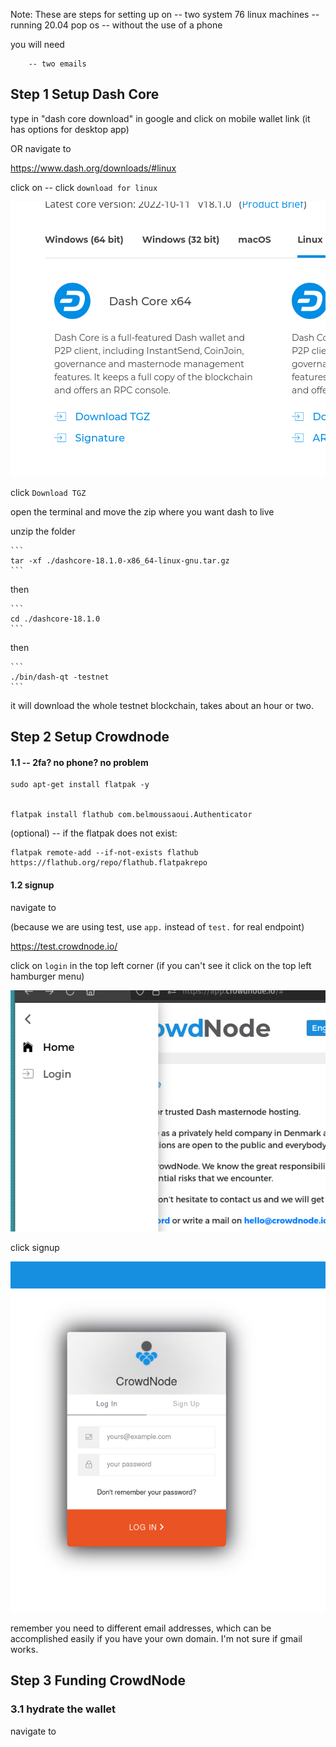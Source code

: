 Note: These are steps for setting up on
		-- two system 76 linux machines
		-- running 20.04 pop os 
		-- without the use of a phone

you will need

		-- two emails

## Step 1 Setup Dash Core 


type in "dash core download" in google 
	and click on mobile wallet link (it has options for 
	desktop app)

OR navigate to 

https://www.dash.org/downloads/#linux


click on
-- click `download for linux`


![Download TGZ pic](./assets/001_001_dash_core_download.png)

click `Download TGZ`

open the terminal and move the zip where you want dash to live

unzip the folder

	```	
	tar -xf ./dashcore-18.1.0-x86_64-linux-gnu.tar.gz
	```

then

	```
	cd ./dashcore-18.1.0
	```
then 

	```
	./bin/dash-qt -testnet
	```

it will download the whole testnet blockchain, 
takes about an hour or two. 


## Step 2 Setup Crowdnode 

#### 1.1 -- 2fa? no phone? no problem

```
sudo apt-get install flatpak -y


flatpak install flathub com.belmoussaoui.Authenticator
```

(optional) -- if the flatpak does not exist:

```
flatpak remote-add --if-not-exists flathub https://flathub.org/repo/flathub.flatpakrepo
```


#### 1.2 signup

navigate to 

(because we are using test, use `app.` instead of `test.` for real endpoint)

https://test.crowdnode.io/


click on `login` in the top left corner (if you can't see it click on the top left hamburger menu)

![dash core login download button](./assets/002_00_crowdnode_login-button.png)

click signup

![dash core sign up](./assets/002-00-crowdnode-login.png)

remember you need to different email addresses, which can be 
accomplished easily if you have your own domain. I'm not sure if 
gmail works.










## Step 3 Funding CrowdNode


### 3.1 hydrate the wallet

navigate to 



